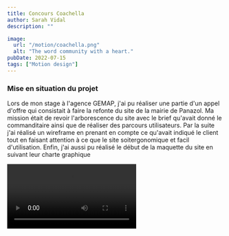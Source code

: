 ```yaml
---
title: Concours Coachella
author: Sarah Vidal
description: ""

image:
  url: "/motion/coachella.png"
  alt: "The word community with a heart."
pubDate: 2022-07-15
tags: ["Motion design"]
---
```


<section class="grid grid-cols-2 gap-28">
  <div class=" flex flex-col gap-4 py-6">
    <h3 class=" text-4xl font-passion">Mise en situation du projet</h3>
    <p class="text-xl ">Lors de mon stage à l'agence GEMAP, j'ai pu réaliser une partie d'un appel d'offre qui consistait à faire la refonte du site de la mairie de Panazol.
Ma mission était de revoir l'arborescence du site avec le brief qu'avait donné le commanditaire ainsi que de réaliser des parcours utilisateurs. Par la suite j'ai réalisé un wireframe en prenant en compte ce qu'avait indiqué le client tout en faisant attention à ce que le site soitergonomique et facil d'utilisation. Enfin, j'ai aussi pu réalisé le début de la maquette du site en suivant leur charte graphique</p>
  </div>
  <div class="flex justify-center items-center">
  <video class="h-1/3" loop controls>
    <source src="/projet_coachella/coachella.mp4" type="video/mp4">
  Votre navigateur ne supporte pas la vidéo HTML5.
  </video>
  </div>
</section>
<section>
</section>


